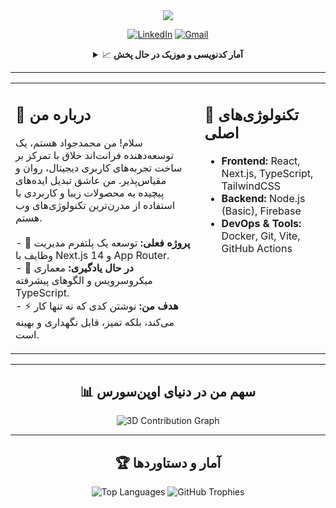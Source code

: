 <div align="center">

  <img src="https://raw.githubusercontent.com/user-attachments/assets/572337d5-253c-4861-af25-055f05b9b775" />

  <p align="center">
    <a href="[لینک لینکدین]" target="_blank"><img src="https://img.shields.io/badge/LinkedIn-0A66C2?style=for-the-badge&logo=linkedin&logoColor=white" alt="LinkedIn"></a>
    <a href="mailto:mohammadjavad.qasemi.m@gmail.com"><img src="https://img.shields.io/badge/Gmail-D14836?style=for-the-badge&logo=gmail&logoColor=white" alt="Gmail"></a>
    </p>
  
  <details>
    <summary>📈 <b>آمار کدنویسی و موزیک در حال پخش</b></summary>
    <p align="center">
      <img src="https://github-readme-stats.vercel.app/api/wakatime?username=YOUR_WAKATIME_USERNAME&theme=dracula&layout=compact" alt="WakaTime Stats"/>
      <br>
      <img src="https://spotify-github-profile.vercel.app/api/playing?user=YOUR_SPOTIFY_USERNAME&theme=dark&locale=en" alt="Spotify Now Playing"/>
    </p>
  </details>
  
</div>

---

<table>
  <tr>
    <td width="60%" valign="top">
      <h2 align="left">👋 درباره من</h2>
      <p align="left">
        سلام! من محمدجواد هستم، یک توسعه‌دهنده فرانت‌اند خلاق با تمرکز بر ساخت تجربه‌های کاربری دیجیتال، روان و مقیاس‌پذیر. من عاشق تبدیل ایده‌های پیچیده به محصولات زیبا و کاربردی با استفاده از مدرن‌ترین تکنولوژی‌های وب هستم.
        <br><br>
        - 🔭 <b>پروژه فعلی:</b> توسعه یک پلتفرم مدیریت وظایف با Next.js 14 و App Router.
        <br>
        - 🌱 <b>در حال یادگیری:</b> معماری میکروسرویس و الگوهای پیشرفته TypeScript.
        <br>
        - ⚡️ <b>هدف من:</b> نوشتن کدی که نه تنها کار می‌کند، بلکه تمیز، قابل نگهداری و بهینه است.
      </p>
    </td>
    <td width="40%" valign="top">
      <h2 align="left">🚀 تکنولوژی‌های اصلی</h2>
      <ul>
        <li><b>Frontend:</b> React, Next.js, TypeScript, TailwindCSS</li>
        <li><b>Backend:</b> Node.js (Basic), Firebase</li>
        <li><b>DevOps & Tools:</b> Docker, Git, Vite, GitHub Actions</li>
      </ul>
    </td>
  </tr>
</table>

---

<div align="center">
  <h2 align="center">📊 سهم من در دنیای اوپن‌سورس</h2>
  <img src="https://github-profile-3d-contrib.vercel.app/api?username=mohammadjavadqm&theme=dark" alt="3D Contribution Graph"/>
</div>

---

<div align="center">
  <h2 align="center">🏆 آمار و دستاوردها</h2>
  <img src="https://github-readme-stats.vercel.app/api/top-langs/?username=mohammadjavadqm&layout=donut&theme=dracula&border_radius=10" alt="Top Languages"/>
  <img src="https://github-profile-trophy.vercel.app/?username=mohammadjavadqm&theme=dracula&row=1&column=7&margin-w=15&margin-h=15" alt="GitHub Trophies"/>
</div>
